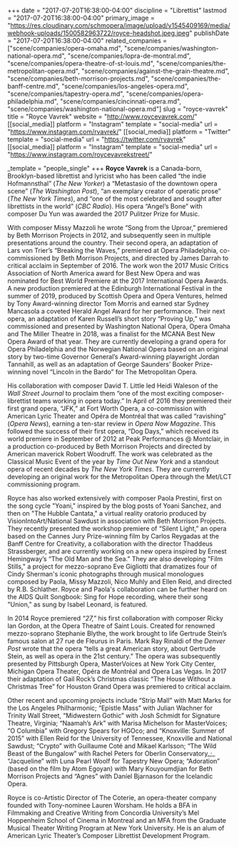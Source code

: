 +++
date = "2017-07-20T16:38:00-04:00"
discipline = "Librettist"
lastmod = "2017-07-20T16:38:00-04:00"
primary_image = "https://res.cloudinary.com/schmopera/image/upload/v1545409169/media/webhook-uploads/1500582963722/royce-headshot.jpeg.jpeg"
publishDate = "2017-07-20T16:38:00-04:00"
related_companies = ["scene/companies/opera-omaha.md", "scene/companies/washington-national-opera.md", "scene/companies/lopra-de-montral.md", "scene/companies/opera-theatre-of-st-louis.md", "scene/companies/the-metropolitan-opera.md", "scene/companies/against-the-grain-theatre.md", "scene/companies/beth-morrison-projects.md", "scene/companies/the-banff-centre.md", "scene/companies/los-angeles-opera.md", "scene/companies/tapestry-opera.md", "scene/companies/opera-philadelphia.md", "scene/companies/cincinnati-opera.md", "scene/companies/washington-national-opera.md"]
slug = "royce-vavrek"
title = "Royce Vavrek"
website = "http://www.roycevavrek.com/"
[[social_media]]
platform = "Instagram"
template = "social-media"
url = "https://www.instagram.com/rvavrek/"
[[social_media]]
platform = "Twitter"
template = "social-media"
url = "https://twitter.com/rvavrek"
[[social_media]]
platform = "Instagram"
template = "social-media"
url = "https://www.instagram.com/roycevavrekstreet/"

_template = "people_single"
+++
**Royce Vavrek** is a Canada-born, Brooklyn-based librettist and lyricist who has been called “the indie Hofmannsthal” (_The New Yorker_) a “Metastasio of the downtown opera scene” (_The Washington Post_), “an exemplary creator of operatic prose” (_The New York Times_), and “one of the most celebrated and sought after librettists in the world” (_CBC Radio_). His opera “Angel’s Bone” with composer Du Yun was awarded the 2017 Pulitzer Prize for Music.

With composer Missy Mazzoli he wrote “Song from the Uproar,” premiered by Beth Morrison Projects in 2012, and subsequently seen in multiple presentations around the country. Their second opera, an adaptation of Lars von Trier’s “Breaking the Waves,” premiered at Opera Philadelphia, co-commissioned by Beth Morrison Projects, and directed by James Darrah to critical acclaim in September of 2016. The work won the 2017 Music Critics Association of North America award for Best New Opera and was nominated for Best World Premiere at the 2017 International Opera Awards. A new production premiered at the Edinburgh International Festival in the summer of 2019, produced by Scottish Opera and Opera Ventures, helmed by Tony Award-winning director Tom Morris and earned star Sydney Mancasola a coveted Herald Angel Award for her performance. Their next opera, an adaptation of Karen Russell’s short story “Proving Up,” was commissioned and presented by Washington National Opera, Opera Omaha and The Miller Theatre in 2018, was a finalist for the MCANA Best New Opera Award of that year. They are currently developing a grand opera for Opera Philadelphia and the Norwegian National Opera based on an original story by two-time Governor General’s Award-winning playwright Jordan Tannahill, as well as an adaptation of George Saunders’ Booker Prize-winning novel “Lincoln in the Bardo” for The Metropolitan Opera.

His collaboration with composer David T. Little led Heidi Waleson of the _Wall Street Journal_ to proclaim them “one of the most exciting composer-librettist teams working in opera today.” In April of 2016 they premiered their first grand opera, “JFK,” at Fort Worth Opera, a co-commission with American Lyric Theater and Opéra de Montréal that was called “ravishing” (_Opera News_), earning a ten-star review in _Opera Now Magazine_. This followed the success of their first opera, “Dog Days,” which received its world premiere in September of 2012 at Peak Performances @ Montclair, in a production co-produced by Beth Morrison Projects and directed by American maverick Robert Woodruff. The work was celebrated as the Classical Music Event of the year by _Time Out New York_ and a standout opera of recent decades by _The New York Times_. They are currently developing an original work for the Metropolitan Opera through the Met/LCT commissioning program.

Royce has also worked extensively with composer Paola Prestini, first on the song cycle "Yoani," inspired by the blog posts of Yoani Sanchez, and then on "The Hubble Cantata," a virtual reality oratorio produced by VisionIntoArt/National Sawdust in association with Beth Morrison Projects. They recently presented the workshop premiere of “Silent Light,” an opera based on the Cannes Jury Prize-winning film by Carlos Reygadas at the Banff Centre for Creativity, a collaboration with the director Thaddeus Strassberger, and are currently working on a new opera inspired by Ernest Hemingway’s “The Old Man and the Sea.” They are also developing "Film Stills," a project for mezzo-soprano Eve Gigliotti that dramatizes four of Cindy Sherman's iconic photographs through musical monologues composed by Paola, Missy Mazzoli, Nico Muhly and Ellen Reid, and directed by R.B. Schlather. Royce and Paola's collaboration can be further heard on the AIDS Quilt Songbook: Sing for Hope recording, where their song "Union," as sung by Isabel Leonard, is featured.

In 2014 Royce premiered _“27,”_ his first collaboration with composer Ricky Ian Gordon, at the Opera Theatre of Saint Louis. Created for renowned mezzo-soprano Stephanie Blythe, the work brought to life Gertrude Stein’s famous salon at 27 rue de Fleurus in Paris. Mark Ray Rinaldi of the _Denver Post_ wrote that the opera “tells a great American story, about Gertrude Stein, as well as opera in the 21st century.” The opera was subsequently presented by Pittsburgh Opera, MasterVoices at New York City Center, Michigan Opera Theater, Opéra de Montréal and Opera Las Vegas. In 2017 their adaptation of Gail Rock’s Christmas classic “The House Without a Christmas Tree” for Houston Grand Opera was premiered to critical acclaim.

Other recent and upcoming projects include “Strip Mall” with Matt Marks for the Los Angeles Philharmonic; “Epistle Mass” with Julian Wachner for Trinity Wall Street, “Midwestern Gothic” with Josh Schmidt for Signature Theatre, Virginia; “Naamah’s Ark” with Marisa Michelson for MasterVoices; “O Columbia” with Gregory Spears for HGOco; and “Knoxville: Summer of 2015” with Ellen Reid for the University of Tennessee, Knoxville and National Sawdust; “Crypto” with Guillaume Coté and Mikael Karlsson; “The Wild Beast of the Bungalow” with Rachel Peters for Oberlin Conservatory_;_ “Jacqueline” with Luna Pearl Woolf for Tapestry New Opera; “Adoration” (based on the film by Atom Egoyan) with Mary Kouyoumdjian for Beth Morrison Projects and “Agnes” with Daníel Bjarnason for the Icelandic Opera.

Royce is co-Artistic Director of The Coterie, an opera-theater company founded with Tony-nominee Lauren Worsham. He holds a BFA in Filmmaking and Creative Writing from Concordia University’s Mel Hoppenheim School of Cinema in Montreal and an MFA from the Graduate Musical Theater Writing Program at New York University. He is an alum of American Lyric Theater’s Composer Librettist Development Program.